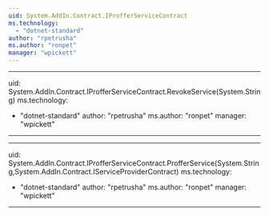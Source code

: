 ```yaml
---
uid: System.AddIn.Contract.IProfferServiceContract
ms.technology: 
  - "dotnet-standard"
author: "rpetrusha"
ms.author: "ronpet"
manager: "wpickett"
---
```


---
uid: System.AddIn.Contract.IProfferServiceContract.RevokeService(System.String)
ms.technology: 
  - "dotnet-standard"
author: "rpetrusha"
ms.author: "ronpet"
manager: "wpickett"
---

---
uid: System.AddIn.Contract.IProfferServiceContract.ProfferService(System.String,System.AddIn.Contract.IServiceProviderContract)
ms.technology: 
  - "dotnet-standard"
author: "rpetrusha"
ms.author: "ronpet"
manager: "wpickett"
---
